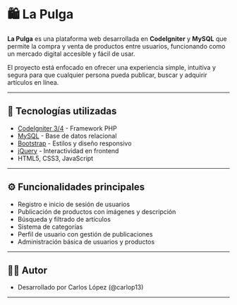 # 🛍️ La Pulga

**La Pulga** es una plataforma web desarrollada en **CodeIgniter** y **MySQL** que permite la compra y venta de productos entre usuarios, funcionando como un mercado digital accesible y fácil de usar.  

El proyecto está enfocado en ofrecer una experiencia simple, intuitiva y segura para que cualquier persona pueda publicar, buscar y adquirir artículos en línea.

---

## 🚀 Tecnologías utilizadas

- [CodeIgniter 3/4](https://codeigniter.com/) - Framework PHP
- [MySQL](https://www.mysql.com/) - Base de datos relacional
- [Bootstrap](https://getbootstrap.com/) - Estilos y diseño responsivo
- [jQuery](https://jquery.com/) - Interactividad en frontend
- HTML5, CSS3, JavaScript

---

## ⚙️ Funcionalidades principales

- Registro e inicio de sesión de usuarios
- Publicación de productos con imágenes y descripción
- Búsqueda y filtrado de artículos
- Sistema de categorías
- Perfil de usuario con gestión de publicaciones
- Administración básica de usuarios y productos

---

## 👨‍💻 Autor

- Desarrollado por Carlos López (@carlop13)

---